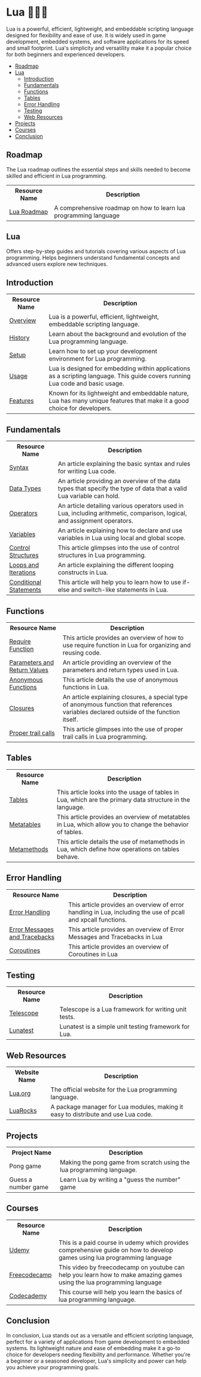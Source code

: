 # Lua 👨🏻‍💻
Lua is a powerful, efficient, lightweight, and embeddable scripting language designed for flexibility and ease of use. It is widely used in game development, embedded systems, and software applications for its speed and small footprint. Lua's simplicity and versatility make it a popular choice for both beginners and experienced developers.
- [Roadmap](#roadmap)<br>
- [Lua](#lua)<br>
   - [Introduction](#introduction)<br>
   - [Fundamentals](#fundamentals)<br>
   - [Functions](#functions)<br>
   - [Tables](#tables)<br>
   - [Error Handling](#error-handling)<br>
   - [Testing](#testing)<br>
   - [Web Resources](#web-resources)<br>
- [Projects](#projects)<br> 
- [Courses](#courses)
- [Conclusion](#conclusion)

## Roadmap
The Lua roadmap outlines the essential steps and skills needed to become skilled and efficient in Lua programming.

<table width="100%" id="Roadmap">
  <tr>
    <th>Resource Name</th>
    <th>Description</th>
  </tr>
  <tr>
    <td><a href="https://medium.com/@abelspeake/mastering-lua-in-2-weeks-a-comprehensive-guide-to-rapid-learning-b339057f90d4#:~:text=Day%201%E2%80%932%3A%20Understanding%20the,Basic%20operations">Lua Roadmap</a></td>
    <td>A comprehensive roadmap on how to learn lua programming language</td>
  </tr>
</table>

## Lua
Offers step-by-step guides and tutorials covering various aspects of Lua programming.
Helps beginners understand fundamental concepts and advanced users explore new techniques.

## Introduction

<table width="100%">
  <tr>
    <th>Resource Name</th>
    <th>Description</th>
  </tr>
  <tr>
    <td><a href="https://www.lua.org/">Overview</a></td>
    <td>Lua is a powerful, efficient, lightweight, embeddable scripting language.</td>
  </tr>
  <tr>
    <td><a href="https://www.lua.org/about.html">History</a></td>
    <td>Learn about the background and evolution of the Lua programming language.</td>
  </tr>
  <tr>
    <td><a href="https://www.lua.org/download.html">Setup</a></td>
    <td>Learn how to set up your development environment for Lua programming.</td>
  </tr>
  <tr>
    <td><a href="https://www.lua.org/manual/5.4/manual.html#3">Usage</a></td>
    <td>Lua is designed for embedding within applications as a scripting language. This guide covers running Lua code and basic usage.</td>
  </tr>
  <tr>
    <td><a href="https://www.lua.org/manual/5.4/manual.html#4">Features</a></td>
    <td>Known for its lightweight and embeddable nature, Lua has many unique features that make it a good choice for developers.</td>
  </tr>
</table>

## Fundamentals
<table width="100%">
  <tr>
    <th>Resource Name</th>
    <th>Description</th>
  </tr>
  <tr>
    <td><a href="https://www.lua.org/manual/5.4/manual.html#3.1">Syntax</a></td>
    <td>An article explaining the basic syntax and rules for writing Lua code.</td>
  </tr>
  <tr>
    <td><a href="https://www.lua.org/manual/5.4/manual.html#2.1">Data Types</a></td>
    <td>An article providing an overview of the data types that specify the type of data that a valid Lua variable can hold.</td>
  </tr>
  <tr>
    <td><a href="https://www.lua.org/manual/5.4/manual.html#3.4.1">Operators</a></td>
    <td>An article detailing various operators used in Lua, including arithmetic, comparison, logical, and assignment operators.</td>
  </tr>
  <tr>
    <td><a href="https://www.lua.org/manual/5.4/manual.html#3.2.1">Variables</a></td>
    <td>An article explaining how to declare and use variables in Lua using local and global scope.</td>
  </tr>
  <tr>
    <td><a href="https://www.lua.org/manual/5.4/manual.html#3.3.4">Control Structures</a></td>
    <td>This article glimpses into the use of control structures in Lua programming.</td>
  </tr>
  <tr>
    <td><a href="https://www.lua.org/manual/5.4/manual.html#3.3.5">Loops and Iterations</a></td>
    <td>An article explaining the different looping constructs in Lua.</td>
  </tr>
  <tr>
    <td><a href="https://www.lua.org/manual/5.4/manual.html#3.3.2">Conditional Statements</a></td>
    <td>This article will help you to learn how to use if-else and switch-like statements in Lua.</td>
  </tr>
</table>

## Functions
<table width="100%">
  <tr>
    <th>Resource Name</th>
    <th>Description</th>
  </tr>
   <tr>
    <td><a href="https://www.lua.org/pil/8.1.html">Require Function</a></td>
    <td>This article provides an overview of how to use require function in Lua for organizing and reusing code.</td>
  </tr>
  <tr>
    <td><a href="https://www.lua.org/manual/5.4/manual.html#3.4.6">Parameters and Return Values</a></td>
    <td>An article providing an overview of the parameters and return types used in Lua.</td>
  </tr>
  <tr>
    <td><a href="https://www.lua.org/manual/5.4/manual.html#3.4.7">Anonymous Functions</a></td>
    <td>This article details the use of anonymous functions in Lua.</td>
  </tr>
  <tr>
    <td><a href="https://www.lua.org/manual/5.4/manual.html#3.4.7">Closures</a></td>
    <td>An article explaining closures, a special type of anonymous function that references variables declared outside of the function itself.</td>
  </tr>
  <tr>
    <td><a href="https://www.lua.org/pil/6.3.html">Proper trail calls</a></td>
    <td>This article glimpses into the use of proper trail calls in Lua programming.</td>
  </tr>
</table>

## Tables

<table width="100%">
  <tr>
    <th>Resource Name</th>
    <th>Description</th>
  </tr>
  <tr>
    <td><a href="https://www.lua.org/manual/5.4/manual.html#2.1">Tables</a></td>
    <td>This article looks into the usage of tables in Lua, which are the primary data structure in the language.</td>
  </tr>
    <tr>
    <td><a href="https://www.lua.org/manual/5.4/manual.html#2.4">Metatables</a></td>
    <td>This article provides an overview of metatables in Lua, which allow you to change the behavior of tables.</td>
  </tr>
  <tr>
    <td><a href="https://www.lua.org/manual/5.4/manual.html#2.4.1">Metamethods</a></td>
    <td>This article details the use of metamethods in Lua, which define how operations on tables behave.</td>
  </tr>
</table>

## Error Handling

<table width="100%">
  <tr>
    <th>Resource Name</th>
    <th>Description</th>
  </tr>
  <tr>
    <td><a href="https://www.lua.org/pil/8.4.html">Error Handling</a></td>
    <td>This article provides an overview of error handling in Lua, including the use of pcall and xpcall functions.</td>
  </tr>
     <tr>
    <td><a href="https://www.lua.org/pil/8.5.html">Error Messages and Tracebacks</a></td>
    <td>This article provides an overview of Error Messages and Tracebacks in Lua</td>
  </tr>
        <tr>
    <td><a href="https://www.lua.org/pil/9.html">Coroutines</a></td>
    <td>This article provides an overview of Coroutines in Lua</td>
  </tr>
</table>

## Testing

<table width="100%">
  <tr>
    <th>Resource Name</th>
    <th>Description</th>
  </tr>
  <tr>
    <td><a href="https://a2nb.medium.com/neovim-config-from-scratch-1ea808b4d44c">Telescope</a></td>
    <td>Telescope is a Lua framework for writing unit tests.</td>
  </tr>
  <tr>
    <td><a href="https://luarocks.org/modules/luarocks/lunatest">Lunatest</a></td>
    <td>Lunatest is a simple unit testing framework for Lua.</td>
  </tr>
</table>

## Web Resources

<table width="100%">
  <tr>
    <th>Website Name</th>
    <th>Description</th>
  </tr>
  <tr>
    <td><a href="https://www.lua.org/">Lua.org</a></td>
    <td>The official website for the Lua programming language.</td>
  </tr>

  <tr>
    <td><a href="https://luarocks.org/">LuaRocks</a></td>
    <td>A package manager for Lua modules, making it easy to distribute and use Lua code.</td>
  </tr>
</table>


## Projects
<table width="100%">
  <tr>
    <th>Project Name</th>
    <th>Description</th>
  </tr>
  <tr>
    <td>Pong game</td>
    <td>Making the pong game from scratch using the lua programming language.</td>
  </tr>
  <tr>
    <td>Guess a number game</td>
    <td>Learn Lua by writing a "guess the number" game</td>
  </tr>

</table>

## Courses

<table width="100%">
  <tr>
    <th>Resource Name</th>
    <th>Description</th>
  </tr>
  <tr>
    <td><a href="https://www.udemy.com/course/lua-love/">Udemy</a></td>
    <td>This is a paid course in udemy which provides comprehensive guide on how to develop games using lua programming language</td>
  </tr>
  <tr>
    <td><a href="https://www.youtube.com/watch?v=I549C6SmUnk">Freecodecamp</a></td>
    <td>This video by freecodecamp on youtube can help you learn how to make amazing games using the lua programming language</td>
  </tr>
  <tr>
    <td><a href="https://www.codecademy.com/learn/learn-lua">Codecademy</a></td>
    <td>This course will help you learn the basics of lua programming language.</td>
  </tr>
</table>

## Conclusion

In conclusion, Lua stands out as a versatile and efficient scripting language, perfect for a variety of applications from game development to embedded systems. Its lightweight nature and ease of embedding make it a go-to choice for developers needing flexibility and performance. Whether you're a beginner or a seasoned developer, Lua's simplicity and power can help you achieve your programming goals.
